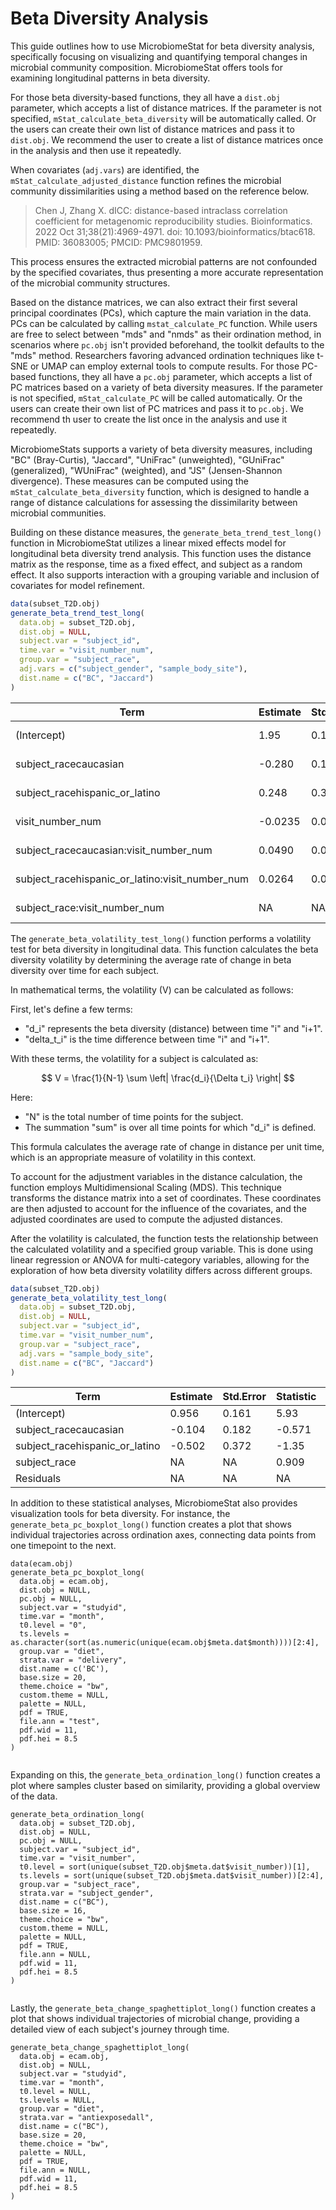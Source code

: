 # Beta Diversity Analysis

This guide outlines how to use MicrobiomeStat for beta diversity analysis, specifically focusing on visualizing and quantifying temporal changes in microbial community composition. MicrobiomeStat offers tools for examining longitudinal patterns in beta diversity.

For those beta diversity-based functions, they all have a `dist.obj` parameter, which accepts a list of distance matrices. If the parameter is not specified, `mStat_calculate_beta_diversity` will be automatically called. Or the users can create their own list of distance matrices and pass it to `dist.obj`. We recommend the user to create a list of distance matrices once in the analysis and then use it repeatedly.

When covariates (`adj.vars`) are identified, the `mStat_calculate_adjusted_distance` function refines the microbial community dissimilarities using a method based on the reference below.

> Chen J, Zhang X. dICC: distance-based intraclass correlation coefficient for metagenomic reproducibility studies. Bioinformatics. 2022 Oct 31;38(21):4969-4971. doi: 10.1093/bioinformatics/btac618. PMID: 36083005; PMCID: PMC9801959.

This process ensures the extracted microbial patterns are not confounded by the specified covariates, thus presenting a more accurate representation of the microbial community structures.

Based on the distance matrices, we can also extract their first several principal coordinates (PCs), which capture the main variation in the data. PCs can be calculated by calling `mstat_calculate_PC` function. While users are free to select between "mds" and "nmds" as their ordination method, in scenarios where `pc.obj` isn't provided beforehand, the toolkit defaults to the "mds" method. Researchers favoring advanced ordination techniques like t-SNE or UMAP can employ external tools to compute results. For those PC-based functions, they all have a `pc.obj` parameter, which accepts a list of PC matrices based on a variety of beta diversity measures. If the parameter is not specified, `mStat_calculate_PC` will be called automatically. Or the users can create their own list of PC matrices and pass it to `pc.obj`. We recommend th user to create the list once in the analysis and use it repeatedly.

MicrobiomeStats supports a variety of beta diversity measures, including "BC" (Bray-Curtis), "Jaccard", "UniFrac" (unweighted), "GUniFrac" (generalized), "WUniFrac" (weighted), and "JS" (Jensen-Shannon divergence). These measures can be computed using the `mStat_calculate_beta_diversity` function, which is designed to handle a range of distance calculations for assessing the dissimilarity between microbial communities.

Building on these distance measures, the `generate_beta_trend_test_long()` function in MicrobiomeStat utilizes a linear mixed effects model for longitudinal beta diversity trend analysis. This function uses the distance matrix as the response, time as a fixed effect, and subject as a random effect. It also supports interaction with a grouping variable and inclusion of covariates for model refinement.

```r
data(subset_T2D.obj)
generate_beta_trend_test_long(
  data.obj = subset_T2D.obj,
  dist.obj = NULL,
  subject.var = "subject_id",
  time.var = "visit_number_num",
  group.var = "subject_race",
  adj.vars = c("subject_gender", "sample_body_site"),
  dist.name = c("BC", "Jaccard")
)
```

<table><thead><tr><th>Term</th><th width="133">Estimate</th><th>Std.Error</th><th>Statistic</th><th>P.Value</th></tr></thead><tbody><tr><td>(Intercept)</td><td>1.95</td><td>0.142</td><td>13.8</td><td>1.59e-20</td></tr><tr><td>subject_racecaucasian</td><td>-0.280</td><td>0.162</td><td>-1.73</td><td>8.90e-2</td></tr><tr><td>subject_racehispanic_or_latino</td><td>0.248</td><td>0.308</td><td>0.805</td><td>4.25e-1</td></tr><tr><td>visit_number_num</td><td>-0.0235</td><td>0.0245</td><td>-0.959</td><td>3.44e-1</td></tr><tr><td>subject_racecaucasian:visit_number_num</td><td>0.0490</td><td>0.0280</td><td>1.75</td><td>8.88e-2</td></tr><tr><td>subject_racehispanic_or_latino:visit_number_num</td><td>0.0264</td><td>0.0484</td><td>0.545</td><td>5.90e-1</td></tr><tr><td>subject_race:visit_number_num</td><td>NA</td><td>NA</td><td>1.56</td><td>2.27e-1</td></tr></tbody></table>

The `generate_beta_volatility_test_long()` function performs a volatility test for beta diversity in longitudinal data. This function calculates the beta diversity volatility by determining the average rate of change in beta diversity over time for each subject.

In mathematical terms, the volatility (V) can be calculated as follows:

First, let's define a few terms:

* "d\_i" represents the beta diversity (distance) between time "i" and "i+1".
* "delta\_t\_i" is the time difference between time "i" and "i+1".

With these terms, the volatility for a subject is calculated as:

$$
V = \frac{1}{N-1} \sum \left| \frac{d_i}{\Delta t_i} \right|
$$

Here:

* "N" is the total number of time points for the subject.
* The summation "sum" is over all time points for which "d\_i" is defined.

This formula calculates the average rate of change in distance per unit time, which is an appropriate measure of volatility in this context.

To account for the adjustment variables in the distance calculation, the function employs Multidimensional Scaling (MDS). This technique transforms the distance matrix into a set of coordinates. These coordinates are then adjusted to account for the influence of the covariates, and the adjusted coordinates are used to compute the adjusted distances.

After the volatility is calculated, the function tests the relationship between the calculated volatility and a specified group variable. This is done using linear regression or ANOVA for multi-category variables, allowing for the exploration of how beta diversity volatility differs across different groups.

```r
data(subset_T2D.obj)
generate_beta_volatility_test_long(
  data.obj = subset_T2D.obj,
  dist.obj = NULL,
  subject.var = "subject_id",
  time.var = "visit_number_num",
  group.var = "subject_race",
  adj.vars = "sample_body_site",
  dist.name = c("BC", "Jaccard")
)
```

<table><thead><tr><th>Term</th><th width="140">Estimate</th><th>Std.Error</th><th>Statistic</th><th>P.Value</th></tr></thead><tbody><tr><td>(Intercept)</td><td>0.956</td><td>0.161</td><td>5.93</td><td>0.000000164</td></tr><tr><td>subject_racecaucasian</td><td>-0.104</td><td>0.182</td><td>-0.571</td><td>0.570</td></tr><tr><td>subject_racehispanic_or_latino</td><td>-0.502</td><td>0.372</td><td>-1.35</td><td>0.183</td></tr><tr><td>subject_race</td><td>NA</td><td>NA</td><td>0.909</td><td>0.408</td></tr><tr><td>Residuals</td><td>NA</td><td>NA</td><td>NA</td><td>NA</td></tr></tbody></table>

In addition to these statistical analyses, MicrobiomeStat also provides visualization tools for beta diversity. For instance, the `generate_beta_pc_boxplot_long()` function creates a plot that shows individual trajectories across ordination axes, connecting data points from one timepoint to the next.

```{r
data(ecam.obj)
generate_beta_pc_boxplot_long(
  data.obj = ecam.obj,
  dist.obj = NULL,
  pc.obj = NULL,
  subject.var = "studyid",
  time.var = "month",
  t0.level = "0",
  ts.levels = as.character(sort(as.numeric(unique(ecam.obj$meta.dat$month))))[2:4],
  group.var = "diet", 
  strata.var = "delivery",
  dist.name = c('BC'),
  base.size = 20,
  theme.choice = "bw",
  custom.theme = NULL,
  palette = NULL,
  pdf = TRUE,
  file.ann = "test",
  pdf.wid = 11,
  pdf.hei = 8.5
)
```

<figure><img src="../.gitbook/assets/Screenshot 2023-10-12 at 10.49.33.png" alt=""><figcaption></figcaption></figure>

Expanding on this, the `generate_beta_ordination_long()` function creates a plot where samples cluster based on similarity, providing a global overview of the data.

```{r
generate_beta_ordination_long(
  data.obj = subset_T2D.obj,
  dist.obj = NULL,  
  pc.obj = NULL,
  subject.var = "subject_id",
  time.var = "visit_number",
  t0.level = sort(unique(subset_T2D.obj$meta.dat$visit_number))[1],
  ts.levels = sort(unique(subset_T2D.obj$meta.dat$visit_number))[2:4],
  group.var = "subject_race",
  strata.var = "subject_gender",
  dist.name = c("BC"),
  base.size = 16,
  theme.choice = "bw",
  custom.theme = NULL,
  palette = NULL,
  pdf = TRUE,
  file.ann = NULL,
  pdf.wid = 11,
  pdf.hei = 8.5  
)
```

<figure><img src="../.gitbook/assets/Screenshot 2023-10-12 at 10.51.29.png" alt=""><figcaption></figcaption></figure>

Lastly, the `generate_beta_change_spaghettiplot_long()` function creates a plot that shows individual trajectories of microbial change, providing a detailed view of each subject's journey through time.

```{r
generate_beta_change_spaghettiplot_long(
  data.obj = ecam.obj,
  dist.obj = NULL,
  subject.var = "studyid",
  time.var = "month", 
  t0.level = NULL,
  ts.levels = NULL,
  group.var = "diet",
  strata.var = "antiexposedall",
  dist.name = c("BC"),
  base.size = 20,
  theme.choice = "bw",
  palette = NULL,
  pdf = TRUE,
  file.ann = NULL,
  pdf.wid = 11, 
  pdf.hei = 8.5
)
```

<figure><img src="../.gitbook/assets/Screenshot 2023-10-12 at 10.52.24.png" alt=""><figcaption></figcaption></figure>
